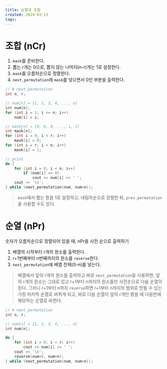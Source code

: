 ```yaml
---
title: 순열과 조합
created: 2024-03-13
tags:
---
```


# 조합 (nCr)
1. `mask`를 준비한다.
2. 뽑는 r개는 0으로, 뽑지 않는 나머지(n-r)개는 1로 설정한다.
3. `mask`를 오름차순으로 정렬한다.
4. `next_permutation`에 `mask`를 넣으면서 0인 부분을 출력한다.
```cpp
// # next_permutation
int n, r;

// num[n] = {1, 2, 3, 4, ..., n}
int num[n];
for (int i = 1; i <= n; i++)
	num[i] = i;

// mask[n] = {0, 0, 0, ..., 1, 1}
int mask[n];
for (int i = 0; i < r; i++)
	mask[i] = 0;
for (int i = r; i < n; i++)
	mask[i] = 1;

// print
do {
	for (int i = 0; i < n; i++)
		if (num[i] == 0)
			cout << num[i] << ' ';
	cout << '\n';
} while (next_permutation(num, num+n));
```
> `mask`에서 뽑는 항을 1로 설정하고, 내림차순으로 정렬한 뒤, `prev_permutation`을 사용할 수도 있다.

# 순열 (nPr)
숫자가 오름차순으로 정렬되어 있을 때, nPr을 사전 순으로 출력하기
1. 배열의 시작부터 r개의 원소를 출력한다.
2. r+1번째부터 n번째까지의 원소를 `reverse`한다.
3. `next_permutation`에 배열 전체(0-n)를 넣는다.
> 배열에서 앞의 r개의 원소를 출력하고 바로 `next_permutation`을 사용하면, 앞의 r개의 원소는 그대로 있고 r+1부터 n까지의 원소들만 사전순으로 다음 순열이 된다.
> 그러나 r+1부터 n까지 `reverse`하면 r+1부터 n까지의 범위로 만들 수 있는 가장 마지막 순열로 바뀌게 되고, 바로 다음 순열이 앞의 r개만 봤을 때 다음번에 해당하는 순열로 바뀐다.
```cpp
// # next_permutation
int n, r;

// num[n] = {1, 2, 3, 4, ..., n}
int num[n];

do {
	for (int i = 0; i < r; i++)
		cout << num[i] << ' ';
	cout << '\n';
	reverse(num+r, num+n);
} while (next_permutation(num, num+n));
```